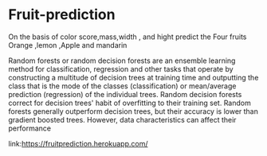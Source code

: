 # Fruit-prediction

On the basis of color score,mass,width , and hight predict the Four fruits Orange ,lemon ,Apple and mandarin 

Random forests or random decision forests are an ensemble learning method for classification, regression and other tasks that operate by constructing a multitude of decision trees at training time and outputting the class that is the mode of the classes (classification) or mean/average prediction (regression) of the individual trees. Random decision forests correct for decision trees' habit of overfitting to their training set. Random forests generally outperform decision trees, but their accuracy is lower than gradient boosted trees. However, data characteristics can affect their performance

link:https://fruitprediction.herokuapp.com/
